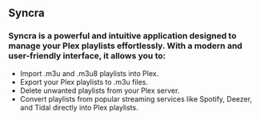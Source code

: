 ## Syncra

### Syncra is a powerful and intuitive application designed to manage your Plex playlists effortlessly. With a modern and user-friendly interface, it allows you to:

- Import .m3u and .m3u8 playlists into Plex.
- Export your Plex playlists to .m3u files.
- Delete unwanted playlists from your Plex server.
- Convert playlists from popular streaming services like Spotify, Deezer, and Tidal directly into Plex playlists.
